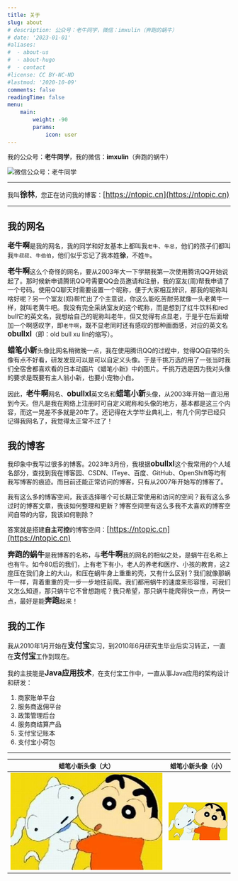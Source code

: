 ```yaml
---
title: 关于
slug: about
# description: 公众号：老牛同学，微信：imxulin（奔跑的蜗牛）
# date: '2023-01-01'
#aliases:
#  - about-us
#  - about-hugo
#  - contact
#license: CC BY-NC-ND
#lastmod: '2020-10-09'
comments: false
readingTime: false
menu:
    main: 
        weight: -90
        params:
            icon: user
---
```


我的公众号：**老牛同学**，我的微信：**imxulin**（奔跑的蜗牛）

![微信公众号：老牛同学](https://ntopic.cn/WX-21.png)

---

我叫<big>**徐林**</big>，您正在访问我的博客：<big>[https://ntopic.cn](https://ntopic.cn)</big>

---

## 我的网名
<big>**老牛啊**</big>是我的网名，我的同学和好友基本上都叫我`老牛`、`牛总`，他们的孩子们都叫我`牛叔叔`、`牛伯伯`，他们似乎忘记了我本姓**徐**，不姓`牛`。

<big>**老牛啊**</big>这么个奇怪的网名，要从2003年大一下学期我第一次使用腾讯QQ开始说起了。那时候新申请腾讯QQ号需要QQ会员邀请和注册，我的室友(周)帮我申请了一个号码。使用QQ聊天时需要设置一个昵称，便于大家相互辨识，那我的昵称叫啥好呢？另一个室友(郑)帮忙出了个主意说，你这么能吃苦耐劳就像一头老黄牛一样，就叫老黄牛吧。我没有完全采纳室友的这个昵称，而是想到了红牛饮料和red bull它的英文名，我想给自己的昵称叫老牛，但又觉得有点显老，于是乎在后面增加一个啊感叹字，即`老牛啊`，既不显老同时还有感叹的那种画面感，对应的英文名<big>**obullxl**</big>（即：old bull xu lin的缩写）。

<big>**蜡笔小新**</big>头像比网名稍微晚一点，我在使用腾讯QQ的过程中，觉得QQ自带的头像有点不好看，研发发现可以是可以自定义头像。于是千挑万选的用了一张当时我们全宿舍都喜欢看的日本动画片《蜡笔小新》中的图片。千挑万选是因为我对头像的要求是既要有主人翁小新，也要小宠物小白。

因此，<big>**老牛啊**</big>网名、<big>**obullxl**</big>英文名和<big>**蜡笔小新**</big>头像，从2003年开始一直沿用到今天。但凡是我在网络上注册时可自定义昵称和头像的地方，基本都是这三个内容，而这一晃差不多就是20年了。还记得在大学毕业典礼上，有几个同学已经只记得我网名了，我觉得太正常不过了！

## 我的博客
我印象中我写过很多的博客。2023年3月份，我根据<big>**obullxl**</big>这个我常用的个人域名部分，查找到我在博客园、CSDN、ITeye、百度、GitHub、OpenShift等均有我写博客的痕迹。而目前还能正常访问的博客，只有从2007年开始写的博客了。

我有这么多的博客空间，我该选择哪个可长期正常使用和访问的空间？我有这么多过时的博客文章，我该如何整理和更新？博客空间里有这么多我不太喜欢的博客空间自带的内容，我该如何剔除？

答案就是搭建**自主可控**的博客空间：<big>[https://ntopic.cn](https://ntopic.cn)</big>

<big>**奔跑的蜗牛**</big>是我博客的名称，与<big>**老牛啊**</big>我的网名的相似之处，是蜗牛在名称上也有牛。如今80后的我们，上有老下有小，老人的养老和医疗、小孩的教育，这2座压在我们身上的大山，和压在蜗牛身上重重的壳，又有什么区别？我们就像那蜗牛一样，背着重重的壳一步一步地往前爬。我们都用蜗牛的速度来形容慢，可我们又怎么知道，那只蜗牛它不曾想跑呢？我只希望，那只蜗牛能爬得快一点，再快一点，最好是能<big>**奔跑**</big>起来！

## 我的工作
我从2010年1月开始在<big>**支付宝**</big>实习，到2010年6月研究生毕业后实习转正，一直在<big>**支付宝**</big>工作到现在。

我的主技能是<big>**Java应用技术**</big>，在支付宝工作中，一直从事Java应用的架构设计和研发：
1. 商家账单平台
2. 服务商返佣平台
3. 政策管理后台
4. 服务商结算产品
5. 支付宝记账本
6. 支付宝小荷包

---

| 蜡笔小新头像（大）      | 蜡笔小新头像（小）|
| -------------------- | --------------------- |
| ![](Profile-BIG.jpg) | ![](Profile-MINI.jpg) | 
